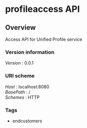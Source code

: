 # profileaccess API


<a name="overview"></a>
## Overview
Access API for Unified Profile service


### Version information
*Version* : 0.0.1


### URI scheme
*Host* : localhost:8080  
*BasePath* : /  
*Schemes* : HTTP


### Tags

* endcustomers



